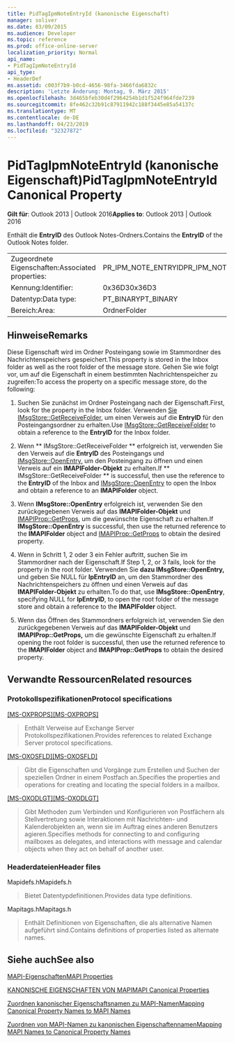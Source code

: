 ```yaml
---
title: PidTagIpmNoteEntryId (kanonische Eigenschaft)
manager: soliver
ms.date: 03/09/2015
ms.audience: Developer
ms.topic: reference
ms.prod: office-online-server
localization_priority: Normal
api_name:
- PidTagIpmNoteEntryId
api_type:
- HeaderDef
ms.assetid: c003f7b9-b0cd-4656-98fa-3466fda6832c
description: 'Letzte Änderung: Montag, 9. März 2015'
ms.openlocfilehash: 3d465bfeb30d4f2964254b1d1f524f964fde7239
ms.sourcegitcommit: 8fe462c32b91c87911942c188f3445e85a54137c
ms.translationtype: MT
ms.contentlocale: de-DE
ms.lasthandoff: 04/23/2019
ms.locfileid: "32327872"
---
```

# <a name="pidtagipmnoteentryid-canonical-property"></a><span data-ttu-id="476c3-103">PidTagIpmNoteEntryId (kanonische Eigenschaft)</span><span class="sxs-lookup"><span data-stu-id="476c3-103">PidTagIpmNoteEntryId Canonical Property</span></span>

  
  
<span data-ttu-id="476c3-104">**Gilt für**: Outlook 2013 | Outlook 2016</span><span class="sxs-lookup"><span data-stu-id="476c3-104">**Applies to**: Outlook 2013 | Outlook 2016</span></span> 
  
<span data-ttu-id="476c3-105">Enthält die **EntryID** des Outlook Notes-Ordners.</span><span class="sxs-lookup"><span data-stu-id="476c3-105">Contains the **EntryID** of the Outlook Notes folder.</span></span> 
  
|||
|:-----|:-----|
|<span data-ttu-id="476c3-106">Zugeordnete Eigenschaften:</span><span class="sxs-lookup"><span data-stu-id="476c3-106">Associated properties:</span></span>  <br/> |<span data-ttu-id="476c3-107">PR_IPM_NOTE_ENTRYID</span><span class="sxs-lookup"><span data-stu-id="476c3-107">PR_IPM_NOTE_ENTRYID</span></span>  <br/> |
|<span data-ttu-id="476c3-108">Kennung:</span><span class="sxs-lookup"><span data-stu-id="476c3-108">Identifier:</span></span>  <br/> |<span data-ttu-id="476c3-109">0x36D3</span><span class="sxs-lookup"><span data-stu-id="476c3-109">0x36D3</span></span>  <br/> |
|<span data-ttu-id="476c3-110">Datentyp:</span><span class="sxs-lookup"><span data-stu-id="476c3-110">Data type:</span></span>  <br/> |<span data-ttu-id="476c3-111">PT_BINARY</span><span class="sxs-lookup"><span data-stu-id="476c3-111">PT_BINARY</span></span>  <br/> |
|<span data-ttu-id="476c3-112">Bereich:</span><span class="sxs-lookup"><span data-stu-id="476c3-112">Area:</span></span>  <br/> |<span data-ttu-id="476c3-113">Ordner</span><span class="sxs-lookup"><span data-stu-id="476c3-113">Folder</span></span>  <br/> |
   
## <a name="remarks"></a><span data-ttu-id="476c3-114">Hinweise</span><span class="sxs-lookup"><span data-stu-id="476c3-114">Remarks</span></span>

<span data-ttu-id="476c3-115">Diese Eigenschaft wird im Ordner Posteingang sowie im Stammordner des Nachrichtenspeichers gespeichert.</span><span class="sxs-lookup"><span data-stu-id="476c3-115">This property is stored in the Inbox folder as well as the root folder of the message store.</span></span> <span data-ttu-id="476c3-116">Gehen Sie wie folgt vor, um auf die Eigenschaft in einem bestimmten Nachrichtenspeicher zu zugreifen:</span><span class="sxs-lookup"><span data-stu-id="476c3-116">To access the property on a specific message store, do the following:</span></span> 
  
1. <span data-ttu-id="476c3-117">Suchen Sie zunächst im Ordner Posteingang nach der Eigenschaft.</span><span class="sxs-lookup"><span data-stu-id="476c3-117">First, look for the property in the Inbox folder.</span></span> <span data-ttu-id="476c3-118">Verwenden [Sie IMsgStore::GetReceiveFolder,](imsgstore-getreceivefolder.md) um einen Verweis auf die **EntryID** für den Posteingangsordner zu erhalten.</span><span class="sxs-lookup"><span data-stu-id="476c3-118">Use [IMsgStore::GetReceiveFolder](imsgstore-getreceivefolder.md) to obtain a reference to the **EntryID** for the Inbox folder.</span></span> 
    
2. <span data-ttu-id="476c3-119">Wenn \*\* IMsgStore::GetReceiveFolder \*\* erfolgreich ist, verwenden Sie den Verweis auf die **EntryID** des Posteingangs und [IMsgStore::OpenEntry,](imsgstore-openentry.md) um den Posteingang zu öffnen und einen Verweis auf ein **IMAPIFolder-Objekt** zu erhalten.</span><span class="sxs-lookup"><span data-stu-id="476c3-119">If \*\* IMsgStore::GetReceiveFolder \*\* is successful, then use the reference to the **EntryID** of the Inbox and [IMsgStore::OpenEntry](imsgstore-openentry.md) to open the Inbox and obtain a reference to an **IMAPIFolder** object.</span></span> 
    
3. <span data-ttu-id="476c3-120">Wenn **IMsgStore::OpenEntry** erfolgreich ist, verwenden Sie den zurückgegebenen Verweis auf das **IMAPIFolder-Objekt** und [IMAPIProp::GetProps,](imapiprop-getprops.md) um die gewünschte Eigenschaft zu erhalten.</span><span class="sxs-lookup"><span data-stu-id="476c3-120">If **IMsgStore::OpenEntry** is successful, then use the returned reference to the **IMAPIFolder** object and [IMAPIProp::GetProps](imapiprop-getprops.md) to obtain the desired property.</span></span> 
    
4. <span data-ttu-id="476c3-121">Wenn in Schritt 1, 2 oder 3 ein Fehler auftritt, suchen Sie im Stammordner nach der Eigenschaft.</span><span class="sxs-lookup"><span data-stu-id="476c3-121">If Step 1, 2, or 3 fails, look for the property in the root folder.</span></span> <span data-ttu-id="476c3-122">Verwenden Sie **dazu IMsgStore::OpenEntry,** und geben Sie NULL für **lpEntryID** an, um den Stammordner des Nachrichtenspeichers zu öffnen und einen Verweis auf das **IMAPIFolder-Objekt** zu erhalten.</span><span class="sxs-lookup"><span data-stu-id="476c3-122">To do that, use **IMsgStore::OpenEntry**, specifying NULL for **lpEntryID**, to open the root folder of the message store and obtain a reference to the **IMAPIFolder** object.</span></span> 
    
5. <span data-ttu-id="476c3-123">Wenn das Öffnen des Stammordners erfolgreich ist, verwenden Sie den zurückgegebenen Verweis auf das **IMAPIFolder-Objekt** und **IMAPIProp::GetProps,** um die gewünschte Eigenschaft zu erhalten.</span><span class="sxs-lookup"><span data-stu-id="476c3-123">If opening the root folder is successful, then use the returned reference to the **IMAPIFolder** object and **IMAPIProp::GetProps** to obtain the desired property.</span></span> 
    
## <a name="related-resources"></a><span data-ttu-id="476c3-124">Verwandte Ressourcen</span><span class="sxs-lookup"><span data-stu-id="476c3-124">Related resources</span></span>

### <a name="protocol-specifications"></a><span data-ttu-id="476c3-125">Protokollspezifikationen</span><span class="sxs-lookup"><span data-stu-id="476c3-125">Protocol specifications</span></span>

<span data-ttu-id="476c3-126">[[MS-OXPROPS]](https://msdn.microsoft.com/library/f6ab1613-aefe-447d-a49c-18217230b148%28Office.15%29.aspx)</span><span class="sxs-lookup"><span data-stu-id="476c3-126">[[MS-OXPROPS]](https://msdn.microsoft.com/library/f6ab1613-aefe-447d-a49c-18217230b148%28Office.15%29.aspx)</span></span>
  
> <span data-ttu-id="476c3-127">Enthält Verweise auf Exchange Server Protokollspezifikationen.</span><span class="sxs-lookup"><span data-stu-id="476c3-127">Provides references to related Exchange Server protocol specifications.</span></span>
    
<span data-ttu-id="476c3-128">[[MS-OXOSFLD]](https://msdn.microsoft.com/library/a60e9c16-2ba8-424b-b60c-385a8a2837cb%28Office.15%29.aspx)</span><span class="sxs-lookup"><span data-stu-id="476c3-128">[[MS-OXOSFLD]](https://msdn.microsoft.com/library/a60e9c16-2ba8-424b-b60c-385a8a2837cb%28Office.15%29.aspx)</span></span>
  
> <span data-ttu-id="476c3-129">Gibt die Eigenschaften und Vorgänge zum Erstellen und Suchen der speziellen Ordner in einem Postfach an.</span><span class="sxs-lookup"><span data-stu-id="476c3-129">Specifies the properties and operations for creating and locating the special folders in a mailbox.</span></span>
    
<span data-ttu-id="476c3-130">[[MS-OXODLGT]](https://msdn.microsoft.com/library/01a89b11-9c43-4c40-b147-8f6a1ef5a44f%28Office.15%29.aspx)</span><span class="sxs-lookup"><span data-stu-id="476c3-130">[[MS-OXODLGT]](https://msdn.microsoft.com/library/01a89b11-9c43-4c40-b147-8f6a1ef5a44f%28Office.15%29.aspx)</span></span>
  
> <span data-ttu-id="476c3-131">Gibt Methoden zum Verbinden und Konfigurieren von Postfächern als Stellvertretung sowie Interaktionen mit Nachrichten- und Kalenderobjekten an, wenn sie im Auftrag eines anderen Benutzers agieren.</span><span class="sxs-lookup"><span data-stu-id="476c3-131">Specifies methods for connecting to and configuring mailboxes as delegates, and interactions with message and calendar objects when they act on behalf of another user.</span></span>
    
### <a name="header-files"></a><span data-ttu-id="476c3-132">Headerdateien</span><span class="sxs-lookup"><span data-stu-id="476c3-132">Header files</span></span>

<span data-ttu-id="476c3-133">Mapidefs.h</span><span class="sxs-lookup"><span data-stu-id="476c3-133">Mapidefs.h</span></span>
  
> <span data-ttu-id="476c3-134">Bietet Datentypdefinitionen.</span><span class="sxs-lookup"><span data-stu-id="476c3-134">Provides data type definitions.</span></span>
    
<span data-ttu-id="476c3-135">Mapitags.h</span><span class="sxs-lookup"><span data-stu-id="476c3-135">Mapitags.h</span></span>
  
> <span data-ttu-id="476c3-136">Enthält Definitionen von Eigenschaften, die als alternative Namen aufgeführt sind.</span><span class="sxs-lookup"><span data-stu-id="476c3-136">Contains definitions of properties listed as alternate names.</span></span>
    
## <a name="see-also"></a><span data-ttu-id="476c3-137">Siehe auch</span><span class="sxs-lookup"><span data-stu-id="476c3-137">See also</span></span>



[<span data-ttu-id="476c3-138">MAPI-Eigenschaften</span><span class="sxs-lookup"><span data-stu-id="476c3-138">MAPI Properties</span></span>](mapi-properties.md)
  
[<span data-ttu-id="476c3-139">KANONISCHE EIGENSCHAFTEN VON MAPI</span><span class="sxs-lookup"><span data-stu-id="476c3-139">MAPI Canonical Properties</span></span>](mapi-canonical-properties.md)
  
[<span data-ttu-id="476c3-140">Zuordnen kanonischer Eigenschaftsnamen zu MAPI-Namen</span><span class="sxs-lookup"><span data-stu-id="476c3-140">Mapping Canonical Property Names to MAPI Names</span></span>](mapping-canonical-property-names-to-mapi-names.md)
  
[<span data-ttu-id="476c3-141">Zuordnen von MAPI-Namen zu kanonischen Eigenschaftennamen</span><span class="sxs-lookup"><span data-stu-id="476c3-141">Mapping MAPI Names to Canonical Property Names</span></span>](mapping-mapi-names-to-canonical-property-names.md)

